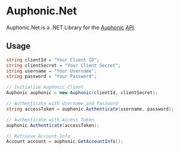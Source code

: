 # Auphonic.Net
Auphonic.Net is a .NET Library for the [Auphonic](https://auphonic.com) [API](https://auphonic.com/api-docs/).

## Usage
```csharp
string clientId = "Your Client ID";
string clientSecret = "Your Client Secret";
string username = "Your Username";
string password = "Your Password";

// Initialize Auphonic Client
Auphonic auphonic = new Auphonic(clientId, clientSecret);

// Authenticate with Username and Password
string accessToken = auphonic.Authenticate(username, password);

// Authenticate with Access Token
auphonic.Authenticate(accessToken);

// Retrieve Account Info
Account account = auphonic.GetAccountInfo();
```